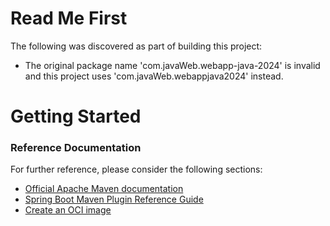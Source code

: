 # Read Me First
The following was discovered as part of building this project:

* The original package name 'com.javaWeb.webapp-java-2024' is invalid and this project uses 'com.javaWeb.webappjava2024' instead.

# Getting Started

### Reference Documentation
For further reference, please consider the following sections:

* [Official Apache Maven documentation](https://maven.apache.org/guides/index.html)
* [Spring Boot Maven Plugin Reference Guide](https://docs.spring.io/spring-boot/docs/3.2.4/maven-plugin/reference/html/)
* [Create an OCI image](https://docs.spring.io/spring-boot/docs/3.2.4/maven-plugin/reference/html/#build-image)

